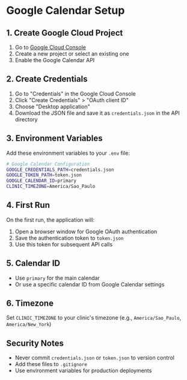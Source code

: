 # Google Calendar Setup

## 1. Create Google Cloud Project

1. Go to [Google Cloud Console](https://console.cloud.google.com/)
2. Create a new project or select an existing one
3. Enable the Google Calendar API

## 2. Create Credentials

1. Go to "Credentials" in the Google Cloud Console
2. Click "Create Credentials" > "OAuth client ID"
3. Choose "Desktop application"
4. Download the JSON file and save it as `credentials.json` in the API directory

## 3. Environment Variables

Add these environment variables to your `.env` file:

```bash
# Google Calendar Configuration
GOOGLE_CREDENTIALS_PATH=credentials.json
GOOGLE_TOKEN_PATH=token.json
GOOGLE_CALENDAR_ID=primary
CLINIC_TIMEZONE=America/Sao_Paulo
```

## 4. First Run

On the first run, the application will:
1. Open a browser window for Google OAuth authentication
2. Save the authentication token to `token.json`
3. Use this token for subsequent API calls

## 5. Calendar ID

- Use `primary` for the main calendar
- Or use a specific calendar ID from Google Calendar settings

## 6. Timezone

Set `CLINIC_TIMEZONE` to your clinic's timezone (e.g., `America/Sao_Paulo`, `America/New_York`)

## Security Notes

- Never commit `credentials.json` or `token.json` to version control
- Add these files to `.gitignore`
- Use environment variables for production deployments
